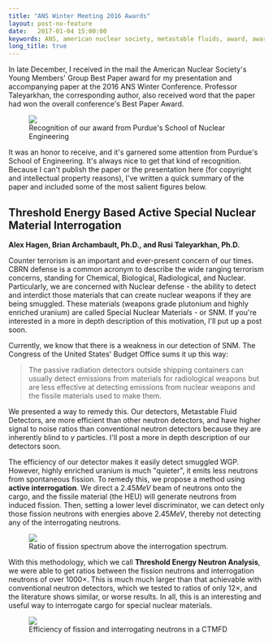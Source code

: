 ```yaml
---
title: "ANS Winter Meeting 2016 Awards"
layout: post-no-feature
date:   2017-01-04 15:00:00
keywords: ANS, american nuclear society, metastable fluids, award, awards
long_title: true
---
```


In late December, I received in the mail the American Nuclear Society's Young
Members' Group Best Paper award for my presentation and accompanying paper at
the 2016 ANS Winter Conference.  Professor Taleyarkhan, the corresponding
author, also received word that the paper had won the overall conference's Best
Paper Award.

<figure>
    <img src="{{ site.baseurl }}/assets/img/ne_news_screencap_ans_winter_2016.png" />
    <figcaption>
      Recognition of our award from Purdue's School of Nuclear Engineering
    </figcaption>
</figure>

It was an honor to receive, and it's garnered some attention from Purdue's
School of Engineering.  It's always nice to get that kind of recognition.
Because I can't publish the paper or the presentation here (for copyright and
intellectual property reasons), I've written a quick summary of the paper and
included some of the most salient figures below.

## Threshold Energy Based Active Special Nuclear Material Interrogation

**Alex Hagen, Brian Archambault, Ph.D., and Rusi Taleyarkhan, Ph.D.**

Counter terrorism is an important and ever-present concern of our times.  CBRN
defense is a common acronym to describe the wide ranging terrorism concerns,
standing for Chemical, Biological, Radiological, and Nuclear.  Particularly, we
are concerned with Nuclear defense - the ability to detect and interdict those
materials that can create nuclear weapons if they are being smuggled.  These
materials (weapons grade plutonium and highly enriched uranium) are called
Special Nuclear Materials - or SNM.  If you're interested in a more in depth
description of this motivation, I'll put up a post soon.

Currently, we know that there is a weakness in our detection of SNM.  The
Congress of the United States' Budget Office sums it up this way:

> The passive radiation detectors outside shipping containers can usually
detect emissions from materials for radiological weapons but are less effective
at detecting emissions from nuclear weapons and the fissile materials used to
make them.

We presented a way to remedy this.  Our detectors, Metastable Fluid Detectors,
are more efficient than other neutron detectors, and have higher signal to
noise ratios than conventional neutron detectors because they are inherently
blind to $\gamma$ particles.  I'll post a more in depth description of our
detectors soon.

The efficiency of our detector makes it easily detect smuggled WGP.  However,
highly enriched uranium is much "quieter", it emits less neutrons from
spontaneous fission.  To remedy this, we propose a method using **active
interrogation**.  We direct a $2.45 MeV$ beam of neutrons onto the cargo, and
the fissile material (the HEU) will generate neutrons from induced fission.
Then, setting a lower level discriminator, we can detect only those fission
neutrons with energies above $2.45 MeV$, thereby not detecting any of the
interrogating neutrons.

<figure>
    <img src="{{ site.baseurl }}/assets/img/fission_spectrum.png" />
    <figcaption>
      Ratio of fission spectrum above the interrogation spectrum.
    </figcaption>
</figure>

With this methodology, which we call **Threshold Energy Neutron Analysis**, we
were able to get ratios between the fission neutrons and interrogation neutrons
of over $1000 \times$.  This is much much larger than that achievable with
conventional neutron detectors, which we tested to ratios of only $12 \times$,
and the literature shows similar, or worse results.  In all, this is an
interesting and useful way to interrogate cargo for special nuclear materials.

<figure>
    <img src="{{ site.baseurl }}/assets/img/dd_fission_ratios.png" />
    <figcaption>
      Efficiency of fission and interrogating neutrons in a CTMFD
    </figcaption>
</figure>
